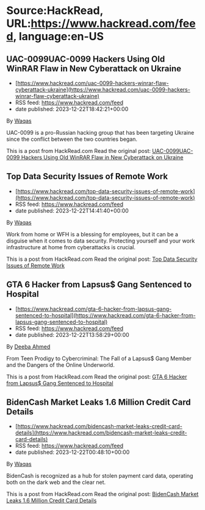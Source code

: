 # Source:HackRead, URL:https://www.hackread.com/feed, language:en-US

## UAC-0099UAC-0099 Hackers Using Old WinRAR Flaw in New Cyberattack on Ukraine
 - [https://www.hackread.com/uac-0099-hackers-winrar-flaw-cyberattack-ukraine](https://www.hackread.com/uac-0099-hackers-winrar-flaw-cyberattack-ukraine)
 - RSS feed: https://www.hackread.com/feed
 - date published: 2023-12-22T18:42:21+00:00

<p>By <a href="https://www.hackread.com/author/hackread/" rel="nofollow">Waqas</a></p>
<p>UAC-0099 is a pro-Russian hacking group that has been targeting Ukraine since the conflict between the two countries began.</p>
<p>This is a post from HackRead.com Read the original post: <a href="https://www.hackread.com/uac-0099-hackers-winrar-flaw-cyberattack-ukraine/" rel="nofollow">UAC-0099UAC-0099 Hackers Using Old WinRAR Flaw in New Cyberattack on Ukraine</a></p>

## Top Data Security Issues of Remote Work
 - [https://www.hackread.com/top-data-security-issues-of-remote-work](https://www.hackread.com/top-data-security-issues-of-remote-work)
 - RSS feed: https://www.hackread.com/feed
 - date published: 2023-12-22T14:41:40+00:00

<p>By <a href="https://www.hackread.com/author/hackread/" rel="nofollow">Waqas</a></p>
<p>Work from home or WFH is a blessing for employees, but it can be a disguise when it comes to data security. Protecting yourself and your work infrastructure at home from cyberattacks is crucial.</p>
<p>This is a post from HackRead.com Read the original post: <a href="https://www.hackread.com/top-data-security-issues-of-remote-work/" rel="nofollow">Top Data Security Issues of Remote Work</a></p>

## GTA 6 Hacker from Lapsus$ Gang Sentenced to Hospital
 - [https://www.hackread.com/gta-6-hacker-from-lapsus-gang-sentenced-to-hospital](https://www.hackread.com/gta-6-hacker-from-lapsus-gang-sentenced-to-hospital)
 - RSS feed: https://www.hackread.com/feed
 - date published: 2023-12-22T13:58:29+00:00

<p>By <a href="https://www.hackread.com/author/deeba/" rel="nofollow">Deeba Ahmed</a></p>
<p>From Teen Prodigy to Cybercriminal: The Fall of a Lapsus$ Gang Member and the Dangers of the Online Underworld.</p>
<p>This is a post from HackRead.com Read the original post: <a href="https://www.hackread.com/gta-6-hacker-from-lapsus-gang-sentenced-to-hospital/" rel="nofollow">GTA 6 Hacker from Lapsus$ Gang Sentenced to Hospital</a></p>

## BidenCash Market Leaks 1.6 Million Credit Card Details
 - [https://www.hackread.com/bidencash-market-leaks-credit-card-details](https://www.hackread.com/bidencash-market-leaks-credit-card-details)
 - RSS feed: https://www.hackread.com/feed
 - date published: 2023-12-22T00:48:10+00:00

<p>By <a href="https://www.hackread.com/author/hackread/" rel="nofollow">Waqas</a></p>
<p>BidenCash is recognized as a hub for stolen payment card data, operating both on the dark web and the clear net.</p>
<p>This is a post from HackRead.com Read the original post: <a href="https://www.hackread.com/bidencash-market-leaks-credit-card-details/" rel="nofollow">BidenCash Market Leaks 1.6 Million Credit Card Details</a></p>

